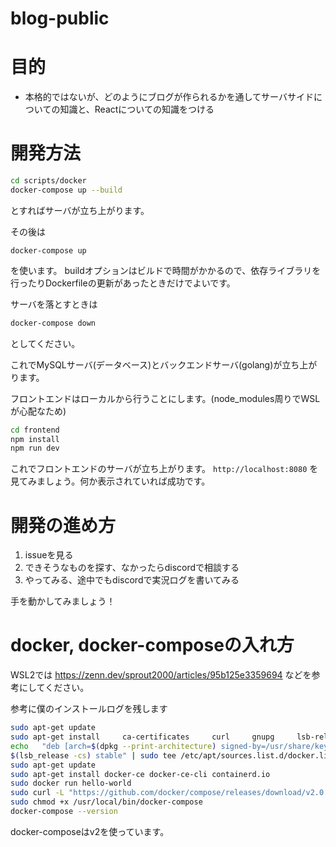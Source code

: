 # blog-public

# 目的
* 本格的ではないが、どのようにブログが作られるかを通してサーバサイドについての知識と、Reactについての知識をつける

# 開発方法

```sh
cd scripts/docker
docker-compose up --build
```

とすればサーバが立ち上がります。

その後は

```
docker-compose up
```

を使います。 buildオプションはビルドで時間がかかるので、依存ライブラリを行ったりDockerfileの更新があったときだけでよいです。

サーバを落とすときは

```sh
docker-compose down
```

としてください。

これでMySQLサーバ(データベース)とバックエンドサーバ(golang)が立ち上がります。

フロントエンドはローカルから行うことにします。(node_modules周りでWSLが心配なため)

```sh
cd frontend
npm install
npm run dev
```

これでフロントエンドのサーバが立ち上がります。 `http://localhost:8080` を見てみましょう。何か表示されていれば成功です。

# 開発の進め方
1. issueを見る
2. できそうなものを探す、なかったらdiscordで相談する
3. やってみる、途中でもdiscordで実況ログを書いてみる

手を動かしてみましょう！

# docker, docker-composeの入れ方
WSL2では https://zenn.dev/sprout2000/articles/95b125e3359694 などを参考にしてください。

参考に僕のインストールログを残します
```sh
sudo apt-get update
sudo apt-get install     ca-certificates     curl     gnupg     lsb-release
echo   "deb [arch=$(dpkg --print-architecture) signed-by=/usr/share/keyrings/docker-archive-keyring.gpg] https://download.docker.com/linux/ubuntu \
$(lsb_release -cs) stable" | sudo tee /etc/apt/sources.list.d/docker.list > /dev/null
sudo apt-get update
sudo apt-get install docker-ce docker-ce-cli containerd.io
sudo docker run hello-world
sudo curl -L "https://github.com/docker/compose/releases/download/v2.0.1/docker-compose-$(uname -s)-$(uname -m)" -o /usr/local/bin/docker-compose
sudo chmod +x /usr/local/bin/docker-compose
docker-compose --version
```
docker-composeはv2を使っています。
